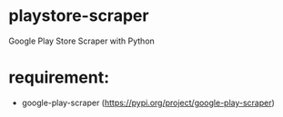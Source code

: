 # playstore-scraper
Google Play Store Scraper with Python

# requirement:
  - google-play-scraper (https://pypi.org/project/google-play-scraper)
